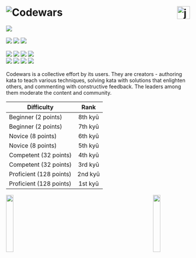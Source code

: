 # ![Codewars](https://img.shields.io/badge/Codewars-B1361E?style=for-the-badge&logo=codewars&logoColor=black)<img src="https://cdn.iconscout.com/icon/free/png-512/java-43-569305.png" width="35px" alt="java" align="right">
![](https://www.codewars.com/users/danielex1999/badges/large)<br><br>
<img src="https://img.shields.io/badge/Language-Java-28C8E5.svg">
<img src="https://img.shields.io/badge/Solved Problems-322-68D612.svg">
<img src="https://img.shields.io/github/last-commit/danielex1999/Codewars-Java?color=1B3E8E"><br><br>
<img src="https://img.shields.io/badge/8 kyu-192-E6E6E6">
<img src="https://img.shields.io/badge/7%20kyu-116-E6E6E6">
<img src="https://img.shields.io/badge/6%20kyu-8-ECB613">
<img src="https://img.shields.io/badge/5%20kyu-0-ECB613"><br>
<img src="https://img.shields.io/badge/4%20kyu-3-3C7DBA">
<img src="https://img.shields.io/badge/3%20kyu-2-3C7DBA">
<img src="https://img.shields.io/badge/2%20kyu-1-866CC7">
<img src="https://img.shields.io/badge/1%20kyu-0-866CC7"><br><br>
Codewars is a collective effort by its users. They are creators - authoring kata to teach various techniques, solving kata with solutions that enlighten others, and commenting with constructive feedback. The leaders among them moderate the content and community. 

<div align="center">
      
| Difficulty | Rank |
| --- | :---: |
|Beginner (2 points) | 8th kyū  |
|Beginner (2 points) | 7th kyū |
|Novice (8 points)|6th kyū|
|Novice (8 points)|5th kyū|
|Competent (32 points)|4th kyū|
|Competent (32 points)|3rd kyū|
|Proficient (128 points)|2nd kyū|
|Proficient (128 points)|1st kyū|
</div>      



<img align='left' src='https://www.ffbegif.com/Rain%20&%20Fina%20(NV)/100032707%20Win%20Before.gif' width='20%'>  
<img align='right' src='https://www.ffbegif.com/Dark%20Fina%20&%20Sol%20(NV)/100033007%20Win.gif' width='20%'>  
